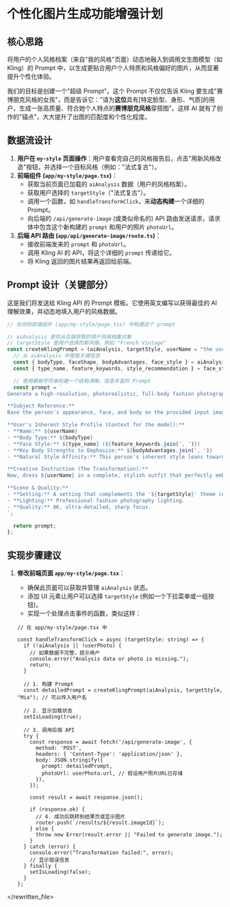 # 个性化图片生成功能增强计划

## 核心思路

将用户的个人风格档案（来自"我的风格"页面）动态地融入到调用文生图模型（如 Kling）的 Prompt 中，以生成更贴合用户个人特质和风格偏好的图片，从而显著提升个性化体验。

我们的目标是创建一个"超级 Prompt"。这个 Prompt 不仅仅告诉 Kling 要生成"赛博朋克风格的女孩"，而是告诉它："请为**这位**具有[特定脸型、身形、气质]的用户，生成一张高质量、符合她个人特点的**赛博朋克风格**穿搭图"。这样 AI 就有了创作的"锚点"，大大提升了出图的匹配度和个性化程度。

## 数据流设计

1.  **用户在 `my-style` 页面操作**：用户查看完自己的风格报告后，点击"用新风格改造"按钮，并选择一个目标风格（例如："法式复古"）。
2.  **前端组件 (`app/my-style/page.tsx`)**：
    *   获取当前页面已加载的 `aiAnalysis` 数据（用户的风格档案）。
    *   获取用户选择的 `targetStyle`（"法式复古"）。
    *   调用一个函数，如 `handleTransformClick`，来**动态构建**一个详细的 Prompt。
    *   向后端的 `/api/generate-image` (或类似命名的) API 路由发送请求，请求体中包含这个新构建的 `prompt` 和用户的照片 `photoUrl`。
3.  **后端 API 路由 (`app/api/generate-image/route.ts`)**：
    *   接收前端发来的 `prompt` 和 `photoUrl`。
    *   调用 Kling AI 的 API，将这个详细的 `prompt` 传递给它。
    *   将 Kling 返回的图片结果再返回给前端。

## Prompt 设计（关键部分）

这是我们将发送给 Kling API 的 Prompt 模板。它使用英文编写以获得最佳的 AI 理解效果，并动态地填入用户的风格数据。

```javascript
// 在你的前端组件 (app/my-style/page.tsx) 中构建这个 prompt

// aiAnalysis 是你从后端获取的用户风格档案对象
// targetStyle 是用户选择的新风格，例如 "French Vintage"
const createKlingPrompt = (aiAnalysis, targetStyle, userName = "the user") => {
  // 从 aiAnalysis 中提取关键信息
  const { bodyType, faceShape, bodyAdvantages, face_style } = aiAnalysis;
  const { type_name, feature_keywords, style_recommendation } = face_style;

  // 使用模板字符串构建一个结构清晰、信息丰富的 Prompt
  const prompt = `
Generate a high-resolution, photorealistic, full-body fashion photograph of a person.

**Subject Reference:**
Base the person's appearance, face, and body on the provided input image. Maintain their identity.

**User's Inherent Style Profile (Context for the model):**
- **Name:** ${userName}
- **Body Type:** ${bodyType}
- **Face Style:** ${type_name} (${feature_keywords.join(', ')})
- **Key Body Strengths to Emphasize:** ${bodyAdvantages.join(', ')}
- **Natural Style Affinity:** This person's inherent style leans towards ${style_recommendation.join(' and ')}.

**Creative Instruction (The Transformation):**
Now, dress ${userName} in a complete, stylish outfit that perfectly embodies the **'${targetStyle}'** theme. The new outfit should be flattering to their specified body type and strengths. The overall mood should be chic, confident, and aspirational.

**Scene & Quality:**
- **Setting:** A setting that complements the '${targetStyle}' theme (e.g., a Parisian street for "French Vintage", a neon-lit alley for "Cyberpunk").
- **Lighting:** Professional fashion photography lighting.
- **Quality:** 8K, ultra-detailed, sharp focus.
`;

  return prompt;
};
```

## 实现步骤建议

1.  **修改前端页面 `app/my-style/page.tsx`**：
    *   确保此页面可以获取并管理 `aiAnalysis` 状态。
    *   添加 UI 元素让用户可以选择 `targetStyle` (例如一个下拉菜单或一组按钮)。
    *   实现一个处理点击事件的函数，类似这样：

    ```tsx
    // 在 app/my-style/page.tsx 中

    const handleTransformClick = async (targetStyle: string) => {
      if (!aiAnalysis || !userPhoto) {
        // 如果数据不完整，提示用户
        console.error("Analysis data or photo is missing.");
        return;
      }

      // 1. 构建 Prompt
      const detailedPrompt = createKlingPrompt(aiAnalysis, targetStyle, "Mia"); // 可以传入用户名

      // 2. 显示加载状态
      setIsLoading(true);

      // 3. 调用后端 API
      try {
        const response = await fetch('/api/generate-image', {
          method: 'POST',
          headers: { 'Content-Type': 'application/json' },
          body: JSON.stringify({
            prompt: detailedPrompt,
            photoUrl: userPhoto.url, // 假设用户照片URL已存储
          }),
        });

        const result = await response.json();

        if (response.ok) {
          // 4. 成功后跳转到结果页或显示图片
          router.push(`/results/${result.imageId}`);
        } else {
          throw new Error(result.error || "Failed to generate image.");
        }
      } catch (error) {
        console.error("Transformation failed:", error);
        // 显示错误信息
      } finally {
        setIsLoading(false);
      }
    };
    ```

</rewritten_file>